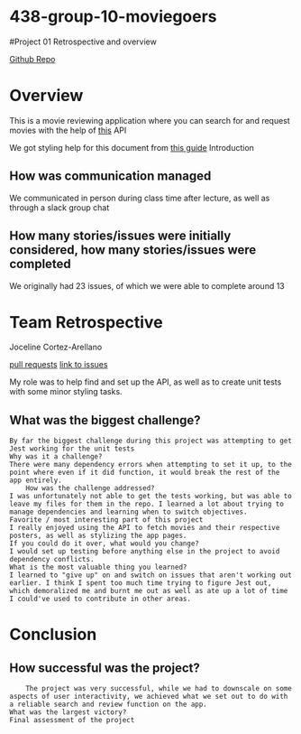 # 438-group-10-moviegoers
#Project 01 Retrospective and overview


[Github Repo](https://github.com/jocy358/438-group-10-moviegoers) 
# Overview

This is a movie reviewing application where you can search for and request movies with the help of [this](/https://www.omdbapi.com/) API

We got styling help for this document from [this guide](/https://docs.github.com/en/get-started/writing-on-github/getting-started-with-writing-and-formatting-on-github/basic-writing-and-formatting-syntax) 
Introduction

## How was communication managed
We communicated in person during class time after lecture, as well as through a slack group chat
    
## How many stories/issues were initially considered, how many stories/issues were completed
We originally had 23 issues, of which we were able to complete around 13

# Team Retrospective
Joceline Cortez-Arellano

[pull requests](https://github.com/jocy358/438-group-10-moviegoers/pulls?q=is%3Apr+is%3Aclosed+author%3Ajocy358)
[link to issues](https://github.com/jocy358/438-group-10-moviegoers/issues?q=is%3Aissue%20state%3Aclosed%20assignee%3Ajocy358)

My role was to help find and set up the API, as well as to create unit tests with some minor styling tasks.

## What was the biggest challenge? 
    By far the biggest challenge during this project was attempting to get Jest working for the unit tests
    Why was it a challenge?
    There were many dependency errors when attempting to set it up, to the point where even if it did function, it would break the rest of the app entirely.
        How was the challenge addressed?
    I was unfortunately not able to get the tests working, but was able to leave my files for them in the repo. I learned a lot about trying to manage dependencies and learning when to switch objectives.
    Favorite / most interesting part of this project
    I really enjoyed using the API to fetch movies and their respective posters, as well as stylizing the app pages.
    If you could do it over, what would you change?
    I would set up testing before anything else in the project to avoid dependency conflicts.
    What is the most valuable thing you learned?
    I learned to "give up" on and switch on issues that aren't working out earlier. I think I spent too much time trying to figure Jest out, which demoralized me and burnt me out as well as ate up a lot of time I could've used to contribute in other areas.
    

# Conclusion

## How successful was the project?
        The project was very successful, while we had to downscale on some aspects of user interactivity, we achieved what we set out to do with a reliable search and review function on the app.
    What was the largest victory?
    Final assessment of the project

